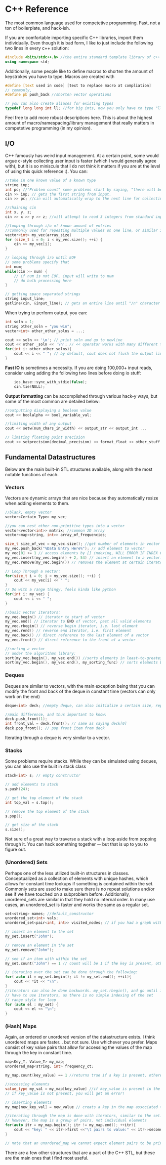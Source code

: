 # C++ Reference

The most common language used for competetive programming. Fast, not a ton of boilerplate, and hack-ish.

If you are comfortable importing specific C++ libraries, import them individually. Even though it is bad form, I like to just include the following two lines in every c++ solution:
```cpp
#include <bits/stdc++.h> //the entire standard template library of c++
using namespace std;
```

Additionally, some people like to define macros to shorten the amount of keystrokes you have to type. Macros are created with
```cpp
#define [text used in code] [text to replace macro at compliation]
// commonly,
#define pb push_back //shorten vector operations

// you can also create aliases for existing types
typedef long long int ll; //for big ints, now you only have to type "ll"!
``` 
Feel free to add more robust descriptions here. This is about the highest amount of macro/namespacing/library management that really matters in competetive programming (in my opinion).

## I/O
C++ famously has weird input management. At a certain point, some would argue c-style collecting user input is faster (which I would generally agree with), but it is so miniscule that I do not think it matters if you are at the level of using this quick reference :). 
You can:
```cpp
//take in one known value of a known type
string inp;
int pc; //"Problem count" some problems start by saying, "there will be *pc* test cases"
cin >> inp; // gets the first string from input.
cin >> pc; //cin will automatically wrap to the next line for collecting input

//chaining cin
int x, y, z;
cin >> x >> y >> z; //will attempt to read 3 integers from standard input

//looping through i/o of known amount of entries
//commonly used for repeating multiple values on one line, or similar input on multiple lines
vector<int> my_vec(array_size)
for (size_t i = 0; i < my_vec.size(); ++i) {
    cin >> my_vec[i];
}

// looping through i/o until EOF
// some problems specify that 
int num;
while(cin >> num) {
    // if num is not EOF, input will write to num
    // do bulk processing here
}

// getting space separated strings
string input_line;
getline(cin, &input_line); // gets an entire line until "/n" character delimits.
``` 

When trying to perform output, you can:
```cpp
int soln = 1;
string other_soln = "you win";
vector<int> other_other_solns = ...;

cout << soln << '\n'; // print soln and go to newline
cout << other _soln << '\n'; // << operator works with many different types
for(int i: other_other_solns){
    cout << i << " "; // by default, cout does not flush the output line.
}

```

**Fast IO** is sometimes a necessity. If you are doing 100,000+ input reads, consider using adding the following two lines before doing io stuff:
```cpp
    ios_base::sync_with_stdio(false);
    cin.tie(NULL);
```

**Output formatting** can be accomplished through various hack-y ways, but some of the most common are detailed below:
```cpp
//outputting displaying a boolean value
cout << boolalpha << bool_variable_val;

//limiting width of any output
cout << setw(num_chars_in_width) << output_str << output_int ...

// limiting floating point precision
cout << setprecision(decimal_precision) << format_float << other_stuff ...
```

## Fundamental Datastructures
Below are the main built-in STL structures available, along with the most notable functions of each.

### Vectors
Vectors are dynamic arrays that are nice because they automatically resize when adding elements to them.
```cpp
//blank, empty vector
vector<Certain_Type> my_vec;

//you can nest other non-primitive types into a vector
vector<vector<int>> matrix; //common 2D array
vector<map<string, int>> array_of_frequencies;

size_t size_of_vec = my_vec.size(); //get number of elements in vector
my_vec.push_back("%Data Entry Here%"); // add element to vector
my_vec[0] += 1 // access elements by [] indexing, WILL ERROR IF INDEX Out-of-bounds
my_vec.insert(my_vec.begin() + 2, 54) // insert an element to a vector. First argument is iterator to location to insert 
my_vec.remove(my_vec.begin()) // removes the element at certain iterator. this removes first item

// Loop Through a vector:
for(size_t i = 0; i < my_vec.size(); ++i) {
    cout << my_vec[i] << " ";
}
// Do with a range thingy, feels kinda like python
for(int i: my_vec) {
    cout << i << " ";
}

//basic vector iterators:
my_vec.begin() // iterator to start of vector
my_vec.end() // iterator to END of vector, past all valid elements
my_vec.rbegin() // reverse begin iterator, i.e. last element
my_vec.rend() // reverse end iterator, i.e. first element
my_vec.back() // direct reference to the last element of a vector
my_vec.front() // direct reference to the front of a vector

//sorting a vector
// under the algorithms library:
sort(my_vec.begin(), my_vec.end()) //sorts elements in least-to-greatest order
sort(my_vec.begin(), my_vec.end(), my_sorting_func) // sorts elements based on the my_sorting_func, something we implement
```

### Deques
Deques are similar to vectors, with the main exception being that you can modify the front and back of the deque in constant time 
(vectors can only work on the end)

```cpp
deque<int> deck; //empty deque, can also initialize a certain size, repeat vals, etc

//main difference, and thus important to know:
deck.push_front(1);
int front_val = deck.front(); // same as saying deck[0]
deck.pop_front(); // pop front item from deck

```
Iterating through a deque is very similar to a vector.

### Stacks
Some problems require stacks. While they can be simulated using deques, you can also use the built in stack class

```cpp
stack<int> s; // empty constructor

// add elements to stack
s.push(24);

// get the top element of the stack
int top_val = s.top();

// remove the top element of the stack
s.pop();

// get size of the stack
s.size();
```
Not sure of a great way to traverse a stack with a loop aside from popping through it. You can hack something together -- but that is up to you to figure out.

### (Unordered) Sets
Perhaps one of the less utilized built-in structures in classes. Conceptualized as a collection of elements with unique hashes, which allows for
constant time lookups if something is contained within the set.
Commonly sets are used to make sure there is no repeat solutions and/or see if we have touched on a subproblem before.
Additionally, unordered_sets are similar in that they hold no internal order. In many use cases, an unordered_set is faster and works the same as a regular set.
```cpp
set<string> names; //default_constructor
unordered_set<int> vals; 
unordered_set<pair<int, int>> visited_nodes; // if you had a graph with each node denoted by x/y pairs

// insert an element to the set
my_set.insert("John");

// remove an element in the set
my_set.remove("John");

// see if an item with within the set
my_set.count("John") == 1 // count will be 1 if the key is present, otherwise 0

// iterating over the set can be done through the following:
for( auto it = my_set.begin(); it != my_set.end(); ++it){
    cout << *it << "\n";
}
//iterators can also be done backwards. my_set.rbegin(), and go until it != my_set.rend()
// have to use iterators, as there is no simple indexing of the set
// range style for loop
for (auto el : my_set) {
    cout << el << "\n";
}
```

### (Hash) Maps
Again, an ordered or unordered version of the datastructure exists. I think unordered maps are faster... but not sure. Use whichever you prefer.
Maps consist of key value pairs that allow for accessing the values of the map through the key in constant time.

```cpp
map<Key_T, Value_T> my_map;
unordered_map<string, int> frequency_ct;

my_map.count(key_value) == 1 //returns true if a key is present, otherwise returns 0

//accessing elements
value_type my_val = my_map[key_value] //if key_value is present in the map, you get my_val
// if key_value is not present, you will get an error!

// inserting elements
my_map[new_key_val] = new_value // creats a key in the map associated to new_value. if key already exists, overwrites the old value

//iterating through the map is done with iterators, similar to the set.
// however, the map is a group of pairs, not individual elements
for(auto itr = my_map.begin(); itr != my_map.end(); ++itr){
    cout << "key: " << itr->first <<"\t pairs to value:" << itr->second  <<"\n";
}

// note that an unordered_map we cannot expect element pairs to be printed in a certain order
```

There are a few other structures that are a part of the C++ STL, but these are the main ones that I find most useful. 

